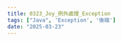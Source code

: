 ```yaml
---
title: 0323_Joy_例外處理_Exception
tags: ["Java", 'Exception', '後端']
date: "2025-03-23"
---
```


<script setup lang="ts">
  import {ref} from 'vue';
  const canvaData = ref({
    src: 'https://www.canva.com/design/DAGiGEF-QH4/1sQ7QdNoBsV8T0Dt6q5qfA/view?embed',
    title: '例外處理 Exception',
    author: 'Joy',
    createdDate: '2025-03-23',
  })
</script>

<CanvaPPT v-bind="canvaData" />
